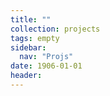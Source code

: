 ```yaml
---
title: ""
collection: projects
tags: empty
sidebar:
  nav: "Projs"
date: 1906-01-01
header:
---
```

